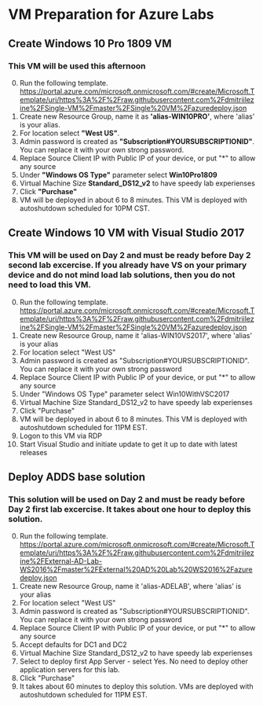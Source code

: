 
# VM Preparation for Azure Labs
## Create Windows 10 Pro 1809 VM 
### This VM will be used this afternoon

0. Run the following template.  https://portal.azure.com/microsoft.onmicrosoft.com/#create/Microsoft.Template/uri/https%3A%2F%2Fraw.githubusercontent.com%2Fdmitriilezine%2FSingle-VM%2Fmaster%2FSingle%20VM%2Fazuredeploy.json
1. Create new Resource Group, name it as **'alias-WIN10PRO'**, where 'alias' is your alias.
2. For location select **"West US"**.
3. Admin password is created as **"Subscription#YOURSUBSCRIPTIONID"**. You can replace it with your own strong password.
4. Replace Source Client IP with Public IP of your device, or put "*" to allow any source
5. Under **"Windows OS Type"** parameter select **Win10Pro1809**
6. Virtual Machine Size **Standard_DS12_v2** to have speedy lab experienses 
7. Click **"Purchase"**
8. VM will be deployed in about 6 to 8 minutes. This VM is deployed with autoshutdown scheduled for 10PM CST.

## Create Windows 10 VM with Visual Studio 2017
### This VM will be used on Day 2 and must be ready before Day 2 second lab excercise. If you already have VS on your primary device and do not mind load lab solutions, then you do not need to load this VM.

0. Run the following template.  https://portal.azure.com/microsoft.onmicrosoft.com/#create/Microsoft.Template/uri/https%3A%2F%2Fraw.githubusercontent.com%2Fdmitriilezine%2FSingle-VM%2Fmaster%2FSingle%20VM%2Fazuredeploy.json
1. Create new Resource Group, name it 'alias-WIN10VS2017', where 'alias' is your alias
2. For location select "West US"
3. Admin password is created as "Subscription#YOURSUBSCRIPTIONID". You can replace it with your own strong password
4. Replace Source Client IP with Public IP of your device, or put "*" to allow any source
5. Under "Windows OS Type" parameter select Win10WithVSC2017
6. Virtual Machine Size Standard_DS12_v2 to have speedy lab experienses 
7. Click "Purchase"
8. VM will be deployed in about 6 to 8 minutes. This VM is deployed with autoshutdown scheduled for 11PM EST.
9. Logon to this VM via RDP
10. Start Visual Studio and initiate update to get it up to date with latest releases

## Deploy ADDS base solution
### This solution will be used on Day 2 and must be ready before Day 2 first lab excercise. It takes about one hour to deploy this solution.

0. Run the following template.
https://portal.azure.com/microsoft.onmicrosoft.com/#create/Microsoft.Template/uri/https%3A%2F%2Fraw.githubusercontent.com%2Fdmitriilezine%2FExternal-AD-Lab-WS2016%2Fmaster%2FExternal%20AD%20Lab%20WS2016%2Fazuredeploy.json
1. Create new Resource Group, name it 'alias-ADELAB', where 'alias' is your alias
2. For location select "West US"
3. Admin password is created as "Subscription#YOURSUBSCRIPTIONID". You can replace it with your own strong password
4. Replace Source Client IP with Public IP of your device, or put "*" to allow any source
5. Accept defaults for DC1 and DC2
6. Virtual Machine Size Standard_DS12_v2 to have speedy lab experienses 
7. Select to deploy first App Server - select Yes. No need to deploy other application servers for this lab. 
8. Click "Purchase"
8. It takes about 60 minutes to deploy this solution. VMs are deployed with autoshutdown scheduled for 11PM EST.
